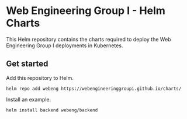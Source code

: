 # Web Engineering Group I - Helm Charts

This Helm repository contains the charts required to deploy the Web Engineering Group I deployments in Kubernetes.

## Get started

Add this repository to Helm.

```
helm repo add webeng https://webengineeringgroupi.github.io/charts/
```

Install an example.

```
helm install backend webeng/backend
```
